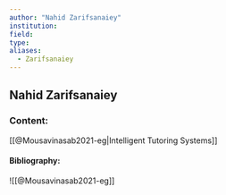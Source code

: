 ```yaml
---
author: "Nahid Zarifsanaiey"
institution:
field:
type:
aliases:
  - Zarifsanaiey
---
```


## Nahid Zarifsanaiey

### Content:
[[@Mousavinasab2021-eg|Intelligent Tutoring Systems]]

#### Bibliography:

![[@Mousavinasab2021-eg]]